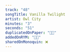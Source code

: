 ```yaml
---
track: "48"
songTitle: Vanilla Twilight
artist: Owl City
minutes: "3"
seconds: "51"
duplicatedOnPaper: "👍🏻"
addedOnRYM: "👍🏻"
sharedOnMonoquin: ❌
---
```

